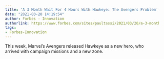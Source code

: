 ```yaml
---
title: 'A 3 Month Wait For 4 Hours With Hawkeye: The Avengers Problem'
date: "2021-03-20 14:19:54"
author: Forbes - Innovation
authorlink: https://www.forbes.com/sites/paultassi/2021/03/20/a-3-month-wait-for-4-hours-with-hawkeye-the-avengers-problem/
tags:
- Forbes-Innovation
---
```

This week, Marvel’s Avengers released Hawkeye as a new hero, who arrived with campaign missions and a new zone.